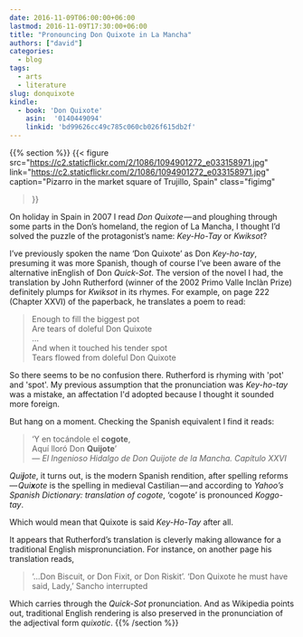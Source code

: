 ```yaml
---
date: 2016-11-09T06:00:00+06:00
lastmod: 2016-11-09T17:30:00+06:00
title: "Pronouncing Don Quixote in La Mancha"
authors: ["david"]
categories:
  - blog
tags:
  - arts
  - literature
slug: donquixote
kindle: 
  - book: 'Don Quixote'
    asin:  '0140449094'
    linkid: 'bd99626cc49c785c060cb026f615db2f'
---
```


{{% section %}}
{{< figure src="https://c2.staticflickr.com/2/1086/1094901272_e033158971.jpg"  
link="https://c2.staticflickr.com/2/1086/1094901272_e033158971.jpg"  
caption="Pizarro in the market square of Trujillo, Spain"
 class="figimg"
>}}


On holiday in Spain in 2007 I read <em>Don Quixote</em> — and ploughing through some parts in the Don’s homeland, the region of La Mancha, I thought I’d solved the puzzle of the protagonist’s name: <em>Key-Ho-Tay</em> or <em>Kwiksot</em>?

I’ve previously spoken the name ‘Don Quixote’ as Don <em>Key-ho-tay</em>, presuming it was more Spanish, though of course I’ve been aware of the alternative inEnglish of Don <em>Quick-Sot</em>. The version of the novel I had, the translation by John Rutherford (winner of the 2002 Primo Valle Inclàn Prize) definitely plumps for <em>Kwiksot</em> in its rhymes. For example, on page 222 (Chapter XXVI) of the paperback, he translates a poem to read:


> Enough to fill the biggest pot <br />
> Are tears of doleful Don Quixote<br />
> …<br />
> And when it touched his tender spot<br />
> Tears flowed from doleful Don Quixote<br />

So there seems to be no confusion there. Rutherford is rhyming with 'pot' and 'spot'. My previous assumption that the pronunciation was <em>Key-ho-tay</em> was a mistake, an affectation I'd adopted because I thought it sounded more foreign.

But hang on a moment. Checking the Spanish equivalent I find it reads:

> ‘Y en tocándole el **cogote**,<br />
> Aquí lloró Don **Quijote**’<br />
— *El Ingenioso Hidalgo de Don Quijote de la Mancha. Capítulo XXVI*

<em>Qui**j**ote</em>, it turns out, is the modern Spanish rendition, after spelling reforms — <em>Qui**x**ote</em> is the spelling in medieval Castilian — and according to <em>Yahoo’s Spanish Dictionary: translation of cogote</em>, ‘cogote’ is pronounced <em>Koggo-tay</em>.

Which would mean that Quixote is said <em>Key-Ho-Tay</em> after all.

It appears that Rutherford’s translation is cleverly making allowance for a traditional English mispronunciation. For instance, on another page his translation reads,

> ‘…Don Biscuit, or Don Fixit, or Don Riskit’.
> ‘Don Quixote he must have said, Lady,’ Sancho interrupted

Which carries through the *Quick-Sot* pronunciation. And as Wikipedia points out, traditional English rendering is also preserved in the pronunciation of the adjectival form <em>quixotic</em>.
{{% /section %}}